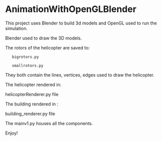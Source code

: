 # AnimationWithOpenGLBlender
This project uses Blender to build 3d models and OpenGL used to run the simulation.

Blender used to draw the 3D models.

The rotors of the helicopter are saved to:

       bigrotors.py
       
       smallrotors.py
       
They both contain the lines, vertices, edges used to draw the helicopter.

The helicopter rendered in:

helicopterRenderer.py file

The building rendered in :

building_renderer.py file

The mainv1.py houses all the components.

Enjoy!
